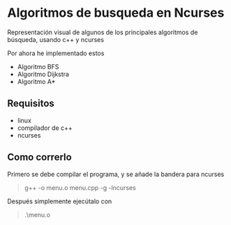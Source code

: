 # Algoritmos de busqueda en Ncurses

Representación visual de algunos de los principales algoritmos de búsqueda, usando c++ y ncurses


Por ahora he implementado estos
- Algoritmo BFS
- Algoritmo Dijkstra
- Algoritmo A*


## Requisitos

- linux
- compilador de c++
- ncurses

## Como correrlo 

Primero se debe compilar el programa, y se añade la bandera para ncurses
> g++ -o menu.o menu.cpp -g -lncurses


Después simplemente ejecútalo con
> .\menu.o




